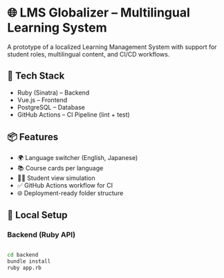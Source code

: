 # 🌐 LMS Globalizer – Multilingual Learning System

A prototype of a localized Learning Management System with support for student roles, multilingual content, and CI/CD workflows.

## 🚀 Tech Stack

- Ruby (Sinatra) – Backend
- Vue.js – Frontend
- PostgreSQL – Database
- GitHub Actions – CI Pipeline (lint + test)

## 📦 Features

- 🌍 Language switcher (English, Japanese)
- 📚 Course cards per language
- 👨‍🎓 Student view simulation
- ✅ GitHub Actions workflow for CI
- 🌐 Deployment-ready folder structure

## 🔧 Local Setup

### Backend (Ruby API)

```bash

cd backend
bundle install
ruby app.rb
